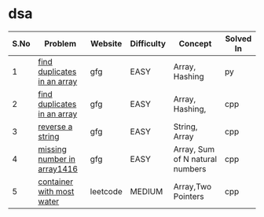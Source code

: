 # dsa

|S.No| Problem | Website | Difficulty | Concept |Solved In|
| ----------- | ----------- | ----------- | ----------- | ----------- | ----------- |
| 1 | [find duplicates in an array](https://www.geeksforgeeks.org/problems/find-duplicates-in-an-array/1) | gfg | EASY | Array, Hashing|py|
| 2 | [find duplicates in an array](https://www.geeksforgeeks.org/problems/find-duplicates-in-an-array/1) | gfg | EASY | Array, Hashing,|cpp|
| 3 | [reverse a string](https://www.geeksforgeeks.org/problems/reverse-a-string/1) | gfg | EASY | String, Array|cpp|
| 4 | [missing number in array1416](https://www.geeksforgeeks.org/problems/missing-number-in-array1416/1) | gfg | EASY | Array, Sum of N natural numbers|cpp|
| 5 | [container with most water](https://leetcode.com/problems/container-with-most-water/) | leetcode | MEDIUM | Array,Two Pointers|cpp|
